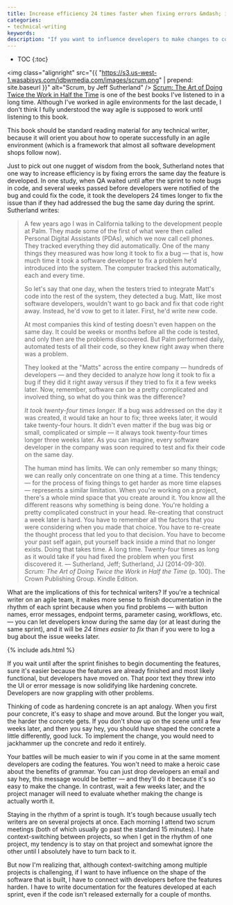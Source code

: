 ```yaml
---
title: Increase efficiency 24 times faster when fixing errors &mdash; implications for technical writers on agile teams
categories:
- technical-writing
keywords:
description: "If you want to influence developers to make changes to code (such as with UI text), it's 24 times easier for developers to make the changes if you tell them the same day they code the feature than if you wait a few weeks later. This means technical writers should keep pace with the features coded during each sprint."
---
```


* TOC
{:toc}

<img class="alignright" src="{{ "https://s3.us-west-1.wasabisys.com/idbwmedia.com/images/scrum.png" | prepend: site.baseurl }}" alt="Scrum, by Jeff Sutherland" />
[Scrum: The Art of Doing Twice the Work in Half the Time](http://www.audible.com/pd/Business/Scrum-Audiobook/B00NJ3WS9G/ref=a_search_c4_1_1_srTtl?qid=1445953702&sr=1-1) is one of the best books I've listened to in a long time. Although I've worked in agile environments for the last decade, I don't think I fully understood the way agile is supposed to work until listening to this book.

This book should be standard reading material for any technical writer, because it will orient you about how to operate successfully in an agile environment (which is a framework that almost all software development shops follow now).

Just to pick out one nugget of wisdom from the book, Sutherland notes that one way to increase efficiency is by fixing errors the same day the feature is developed. In one study, when QA waited until after the sprint to note bugs in code, and several weeks passed before developers were notified of the bug and could fix the code, it took the developers 24 times longer to fix the issue than if they had addressed the bug the same day during the sprint. Sutherland writes:

>A few years ago I was in California talking to the development people at Palm. They made some of the first of what were then called Personal Digital Assistants (PDAs), which we now call cell phones. They tracked everything they did automatically. One of the many things they measured was how long it took to fix a bug — that is, how much time it took a software developer to fix a problem he'd introduced into the system. The computer tracked this automatically, each and every time.
>
> So let's say that one day, when the testers tried to integrate Matt's code into the rest of the system, they detected a bug. Matt, like most software developers, wouldn't want to go back and fix that code right away. Instead, he'd vow to get to it later. First, he'd write new code.
>
> At most companies this kind of testing doesn't even happen on the same day. It could be weeks or months before all the code is tested, and only then are the problems discovered. But Palm performed daily, automated tests of all their code, so they knew right away when there was a problem.
>
> They looked at the "Matts" across the entire company — hundreds of developers — and they decided to analyze how long it took to fix a bug if they did it right away versus if they tried to fix it a few weeks later. Now, remember, software can be a pretty complicated and involved thing, so what do you think was the difference?
>
> *It took twenty-four times longer.* If a bug was addressed on the day it was created, it would take an hour to fix; three weeks later, it would take twenty-four hours. It didn't even matter if the bug was big or small, complicated or simple — it always took twenty-four times longer three weeks later. As you can imagine, every software developer in the company was soon required to test and fix their code on the same day.
>
> The human mind has limits. We can only remember so many things; we can really only concentrate on one thing at a time. This tendency — for the process of fixing things to get harder as more time elapses — represents a similar limitation. When you're working on a project, there's a whole mind space that you create around it. You know all the different reasons why something is being done. You're holding a pretty complicated construct in your head. Re-creating that construct a week later is hard. You have to remember all the factors that you were considering when you made that choice. You have to re-create the thought process that led you to that decision. You have to become your past self again, put yourself back inside a mind that no longer exists. Doing that takes time. A long time. Twenty-four times as long as it would take if you had fixed the problem when you first discovered it. &mdash; Sutherland, Jeff; Sutherland, JJ (2014-09-30). *Scrum: The Art of Doing Twice the Work in Half the Time* (p. 100). The Crown Publishing Group. Kindle Edition.

What are the implications of this for technical writers? If you're a technical writer on an agile team, it makes more sense to finish documentation in the rhythm of each sprint because when you find problems &mdash; with button names, error messages, endpoint terms, parameter casing, workflows, etc. &mdash; you can let developers know during the same day (or at least during the same sprint), and it will be *24 times easier to fix* than if you were to log a bug about the issue weeks later.

{% include ads.html %}

If you wait until after the sprint finishes to begin documenting the features, sure it's easier because the features are already finished and most likely functional, but developers have moved on. That poor text they threw into the UI or error message is now solidifying like hardening concrete. Developers are now grappling with other problems.

Thinking of code as hardening concrete is an apt analogy. When you first pour concrete, it's easy to shape and move around. But the longer you wait, the harder the concrete gets. If you don't show up on the scene until a few weeks later, and then you say hey, you should have shaped the concrete a little differently, good luck. To implement the change, you would need to jackhammer up the concrete and redo it entirely.

Your battles will be much easier to win if you come in at the same moment developers are coding the features. You won't need to make a heroic case about the benefits of grammar. You can just drop developers an email and say hey, this message would be better &mdash; and they'll do it because it's so easy to make the change. In contrast, wait a few weeks later, and the project manager will need to evaluate whether making the change is actually worth it.

Staying in the rhythm of a sprint is tough. It's tough because usually tech writers are on several projects at once. Each morning I attend two scrum meetings (both of which usually go past the standard 15 minutes). I hate context-switching between projects, so when I get in the rhythm of one project, my tendency is to stay on that project and somewhat ignore the other until I absolutely have to turn back to it.

But now I'm realizing that, although context-switching among multiple projects is challenging, if I want to have influence on the shape of the software that is built, I have to connect with developers before the features harden. I have to write documentation for the features developed at each sprint, even if the code isn't released externally for a couple of months.
